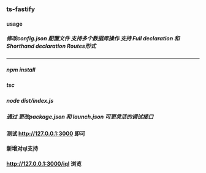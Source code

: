 ### ts-fastify
#### usage
##### 修改config.json 配置文件 支持多个数据库操作 支持 Full declaration 和 Shorthand declaration Routes形式
-------
##### *npm install*  
##### *tsc*  
##### *node dist/index.js*  
##### 通过 更改package.json 和 launch.json 可更灵活的调试接口
#### 测试 http://127.0.0.1:3000  即可

#### 新增对ql支持 
#### http://127.0.0.1:3000/iql  浏览
